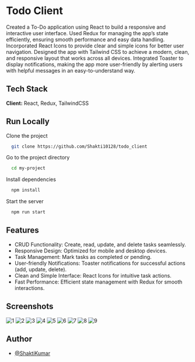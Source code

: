 
# Todo Client

Created a To-Do application using React to build a responsive and interactive user interface. Used Redux for managing the app’s state efficiently, ensuring smooth performance and easy data handling. Incorporated React Icons to provide clear and simple icons for better user navigation. Designed the app with Tailwind CSS to achieve a modern, clean, and responsive layout that works across all devices. Integrated Toaster to display notifications, making the app more user-friendly by alerting users with helpful messages in an easy-to-understand way.


## Tech Stack

**Client:** React, Redux, TailwindCSS


## Run Locally

Clone the project

```bash
  git clone https://github.com/Shakti10128/todo_client
```

Go to the project directory

```bash
  cd my-project
```

Install dependencies

```bash
  npm install
```

Start the server

```bash
  npm run start
```


## Features

- CRUD Functionality: 
    Create, read, update, and delete tasks seamlessly.
- Responsive Design: 
    Optimized for mobile and desktop devices.
- Task Management: 
    Mark tasks as completed or pending.
- User-friendly Notifications: 
    Toaster notifications for successful actions (add, update, delete).
- Clean and Simple Interface: 
    React Icons for intuitive task actions.
- Fast Performance: 
    Efficient state management with Redux for smooth interactions.

## Screenshots
![1](https://github.com/user-attachments/assets/57be32c1-5327-47be-896d-c4eac07682c4)
![2](https://github.com/user-attachments/assets/76100be5-9a57-424d-9cf2-710a8d2c87bd)
![3](https://github.com/user-attachments/assets/f9db0b40-3e2b-4345-b9aa-2fee79f69bfd)
![4](https://github.com/user-attachments/assets/bc780557-2d2b-43ad-99f2-bc6288e42579)
![5](https://github.com/user-attachments/assets/99fa1a78-3002-4920-8bc9-4a2cea4c3580)
![6](https://github.com/user-attachments/assets/1a39bee7-f0aa-472d-bf45-e630af0b0f05)
![7](https://github.com/user-attachments/assets/e54365d2-eb80-42b6-936a-0b463bccb592)
![8](https://github.com/user-attachments/assets/c24c924e-27dd-435c-b4e1-e062d06521a9)
![9](https://github.com/user-attachments/assets/338c572f-ab21-4332-97c5-93a7af4e07d8)


## Author

- [@ShaktiKumar](https://github.com/Shakti10128)

